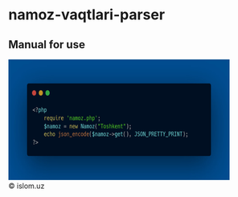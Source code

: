 # namoz-vaqtlari-parser

## Manual for use
<img src="https://github.com/ulugbekivich/namoz-vaqtlari-parser/blob/main/assets/manual_for_use.jpg" width="440" height="240">
<br>
<a hef="https://islom.uz/">©️ islom.uz</a>
